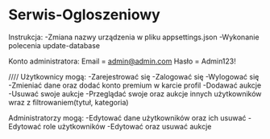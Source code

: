# Serwis-Ogloszeniowy
Instrukcja:
-Zmiana nazwy urządzenia w pliku appsettings.json
-Wykonanie polecenia update-database

Konto administratora:
Email = admin@admin.com
Hasło = Admin123!






////
Użytkownicy mogą:
-Zarejestrować się
-Zalogować się
-Wylogować się
-Zmieniać dane oraz dodać konto premium w karcie profil
-Dodawać aukcje
-Usuwać swoje aukcje
-Przeglądać swoje oraz aukcje innych użytkowników wraz z filtrowaniem(tytuł, kategoria)

Administratorzy mogą:
-Edytować dane użytkowników oraz ich usuwać
-Edytować role użytkowników
-Edytować oraz usuwać aukcje
